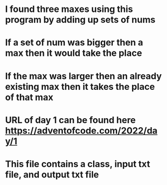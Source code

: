 # I found three maxes using this program by adding up sets of nums
# If a set of num was bigger then a max then it would take the place
# If the max was larger then an already existing max then it takes the place of that max
# URL of day 1 can be found here https://adventofcode.com/2022/day/1
# This file contains a class, input txt file, and output txt file
